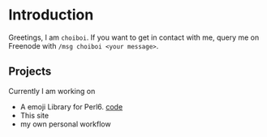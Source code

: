 <title>0 - Intro</title>
<link rel="stylesheet" href="index.css"/>

Introduction
=============

Greetings, I am `choiboi`. If you want to get in contact with me, query me on Freenode with `/msg choiboi <your message>`.

Projects
--------

Currently I am working on

* A emoji Library for Perl6. [code](https://github.com/XiKuuKy/Avolution-Emoji)
* This site
* my own personal workflow
